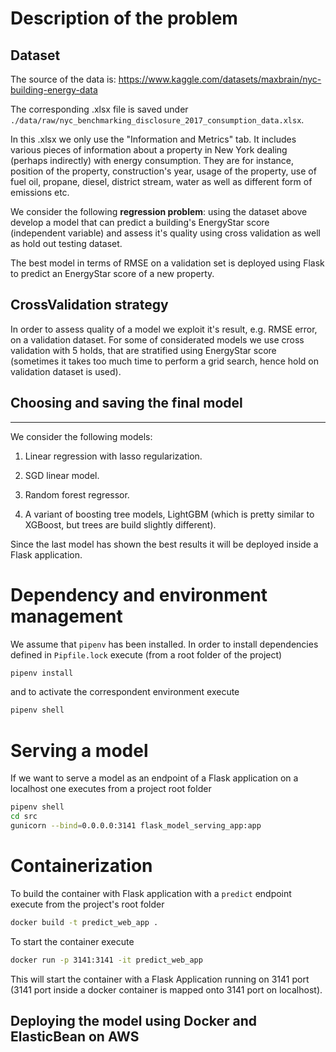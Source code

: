 # Description of the problem

## Dataset
The source of the data is: https://www.kaggle.com/datasets/maxbrain/nyc-building-energy-data

The corresponding .xlsx file is saved under <code>./data/raw/nyc_benchmarking_disclosure_2017_consumption_data.xlsx</code>.

In this .xlsx we only use the "Information and Metrics" tab. It includes various pieces of information about a property in New York dealing (perhaps indirectly) with energy consumption. They are for instance, position of the property, construction's year, usage of the property, use of fuel oil, propane, diesel, district stream, water as well as different form of emissions etc.

We consider the following **regression problem**: using the dataset above develop a model that can predict a building's EnergyStar score (independent variable) and assess it's quality using cross validation as well as hold out testing dataset.

The best model in terms of RMSE on a validation set is deployed using Flask to predict an EnergyStar score of a new property.

## CrossValidation strategy
In order to assess quality of a model we exploit it's result, e.g. RMSE error, on a validation dataset. For some of considerated models we use cross validation with 5 holds, that are stratified using EnergyStar score (sometimes it takes too much time to perform a grid search, hence hold on validation dataset is used).

## Choosing and saving the final model
--------------------------------------
We consider the following models:

1. Linear regression with lasso regularization.

2. SGD linear model.

3. Random forest regressor.

4. A variant of boosting tree models, LightGBM (which is pretty similar to XGBoost, but trees are build slightly different).

Since the last model has shown the best results it will be deployed inside a Flask application.

# Dependency and environment management
We assume that <code>pipenv</code> has been installed. In order to install dependencies defined in <code>Pipfile.lock</code> execute (from a root folder of the project)
```bash
pipenv install
```
and to activate the correspondent environment execute
```bash
pipenv shell
```

# Serving a model
If we want to serve a model as an endpoint of a Flask application on a localhost one executes from a project root folder
```bash
pipenv shell 
cd src
gunicorn --bind=0.0.0.0:3141 flask_model_serving_app:app
```
# Containerization
To build the container with Flask application with a <code>predict</code> endpoint execute from the project's root folder 
```bash
docker build -t predict_web_app .
```
To start the container execute
```bash
docker run -p 3141:3141 -it predict_web_app
```
This will start the container with a Flask Application running on 3141 port (3141 port inside a docker container is mapped onto 3141 port on localhost). 
## Deploying the model using Docker and ElasticBean on AWS

